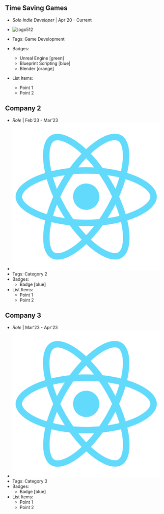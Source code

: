 ## Time Saving Games
- *Solo Indie Developer* | Apr'20 - Current
- ![logo512]()
- Tags: Game Development
- Badges:
  - Unreal Engine [green]
  - Blueprint Scripting [blue]
  - Blender [orange]
  
- List Items:
  - Point 1
  - Point 2

## Company 2
- *Role* | Feb'23 - Mar'23
- ![logo512](../assets/logo512.png)
- Tags: Category 2
- Badges:
  - Badge [blue]
- List Items:
  - Point 1
  - Point 2

## Company 3
- *Role* | Mar'23 - Apr'23
- ![logo512](../assets/logo512.png)
- Tags: Category 3
- Badges:
  - Badge [blue]
- List Items:
  - Point 1
  - Point 2